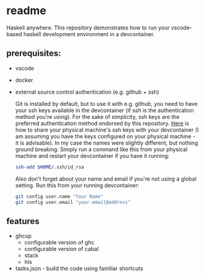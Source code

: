# readme

Haskell anywhere. This repository demonstrates how to run your vscode-based haskell development environment in a devcontainer.

## prerequisites:

* vscode
* docker
* external source control authentication (e.g. github + ssh)
  
  Git is installed by default, but to use it with e.g. github, you need to have your ssh keys available in the devcontainer (if ssh is the authentication method you're using). For the sake of simplicity, ssh keys are the preferred authentication method endorsed by this repository. [Here](https://code.visualstudio.com/docs/devcontainers/containers#_using-ssh-keys) is how to share your physical machine's ssh keys with your devcontainer (I am assuming you have the keys configured on your physical machine - it is advisable). In my case the names were slightly different, but nothing ground breaking. Simply run a command like this from your physical machine and restart your devcontainer if you have it running:

  ```bash
  ssh-add $HOME/.ssh/id_rsa
  ```

  Also don't forget about your name and email if you're not using a global setting. Run this from your running devcontainer:

  ```bash
  git config user.name "Your Name"
  git config user.email "your.email@address"
  ```

## features

* ghcup
  * configurable version of ghc
  * configurable version of cabal
  * stack
  * hls
* tasks.json - build the code using familiar shortcuts